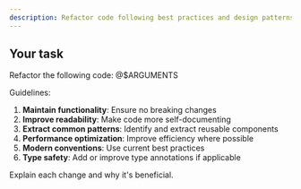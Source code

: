 ```yaml
---
description: Refactor code following best practices and design patterns
---
```


## Your task

Refactor the following code: @$ARGUMENTS

Guidelines:

1. **Maintain functionality**: Ensure no breaking changes
2. **Improve readability**: Make code more self-documenting
3. **Extract common patterns**: Identify and extract reusable components
4. **Performance optimization**: Improve efficiency where possible
5. **Modern conventions**: Use current best practices
6. **Type safety**: Add or improve type annotations if applicable

Explain each change and why it's beneficial.
